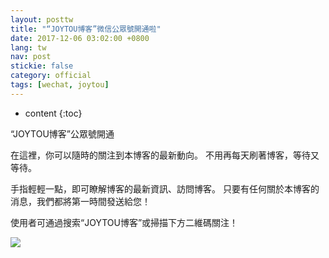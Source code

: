 ```yaml
---
layout: posttw
title: "“JOYTOU博客”微信公眾號開通啦"
date: 2017-12-06 03:02:00 +0800
lang: tw
nav: post
stickie: false
category: official
tags: [wechat, joytou]
---
```


* content
{:toc}

“JOYTOU博客”公眾號開通
<!-- more -->

<p>在這裡，你可以隨時的關注到本博客的最新動向。 不用再每天刷著博客，等待又等待。</p>
<p>手指輕輕一點，即可瞭解博客的最新資訊、訪問博客。 只要有任何關於本博客的消息，我們都將第一時間發送給您！</p>
<p>使用者可通過搜索“JOYTOU博客”或掃描下方二維碼關注！</p>
<img src="{{ '/assets/qrcode_for_gh_fdcd74bd5633_1280.jpg' | prepend: site.baseurl }}" class="img-responsive"/>
